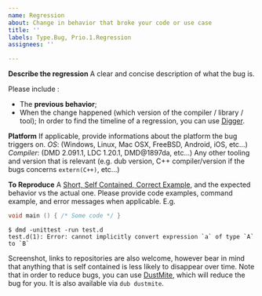 ```yaml
---
name: Regression
about: Change in behavior that broke your code or use case
title: ''
labels: Type.Bug, Prio.1.Regression
assignees: ''

---
```


**Describe the regression**
A clear and concise description of what the bug is.

Please include :
- The **previous behavior**;
- When the change happened (which version of the compiler / library / tool);
In order to find the timeline of a regression, you can use [Digger](https://github.com/CyberShadow/Digger).

**Platform**
If applicable, provide informations about the platform the bug triggers on.
*OS*: (Windows, Linux, Mac OSX, FreeBSD, Android, iOS, etc...)
*Compiler*: (DMD 2.091.1, LDC 1.20.1, DMD@1897da, etc...)
Any other tooling and version that is relevant (e.g. dub version, C++ compiler/version if the bugs concerns `extern(C++)`, etc...)

**To Reproduce**
A [Short, Self Contained, Correct Example](http://sscce.org/), and the expected behavior vs the actual one.
Please provide code examples, command example, and error messages when applicable.
E.g.
```D
void main () { /* Some code */ }
``` 
```console
$ dmd -unittest -run test.d
test.d(1): Error: cannot implicitly convert expression `a` of type `A` to `B`
```
Screenshot, links to repositories are also welcome, however bear in mind that anything that is self contained is less likely to disappear over time. Note that in order to reduce bugs, you can use [DustMite](https://github.com/CyberShadow/DustMite), which will reduce the bug for you. It is also available via `dub dustmite`.
